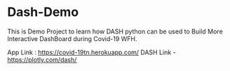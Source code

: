 # Dash-Demo
This is Demo Project to learn how DASH python can be used to Build More Interactive DashBoard during Covid-19 WFH. 

App Link : https://covid-19tn.herokuapp.com/
DASH Link - https://plotly.com/dash/
